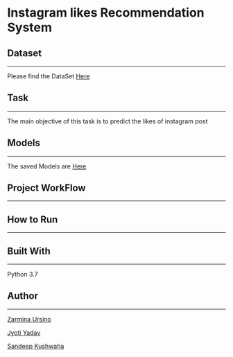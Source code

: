 # Instagram likes Recommendation System 
## Dataset
------------------------------
Please find the DataSet [Here](https://drive.google.com/drive/folders/1wJ_cLNxH3V3wntJ1snV505Ma82ZFli70?usp=sharing)


## Task
-----------------------------------------
The main objective of this task is to predict the likes of instagram post


## Models
-------------------------------------
The saved Models are [Here](https://drive.google.com/drive/folders/1wJ_cLNxH3V3wntJ1snV505Ma82ZFli70?usp=sharing)

## Project WorkFlow
--------------------------------------------



## How to Run
-----------


## Built With
---------------------------------
Python 3.7

## Author
-------------------------------

[Zarmina Ursino](https://www.linkedin.com/in/zarminaursino/)

[Jyoti Yadav](https://www.linkedin.com/in/jyoti-yadav-64916b160/)

[Sandeep Kushwaha](https://www.linkedin.com/in/xandie985/)




